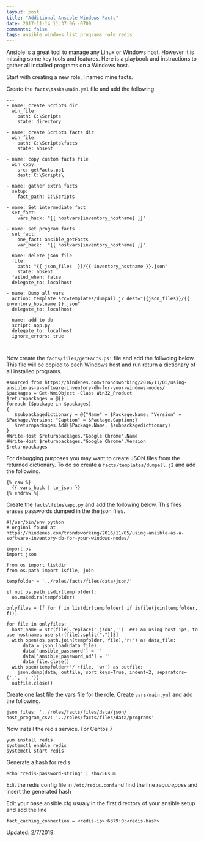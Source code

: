 ```yaml
---
layout: post
title: "Additional Ansible Windows Facts"
date: 2017-11-14 11:37:06 -0700
comments: false
tags: ansible windows list programs role redis
---
```

Ansible is a great tool to manage any Linux or Windows host. However it is missing some key tools and features. Here is a playbook and instructions to gather all installed programs on a Windows host.

Start with creating a new role, I named mine facts.

Create the ```facts\tasks\main.yml``` file and add the following

```
---
- name: create Scripts dir
  win_file:
    path: C:\Scripts
    state: directory 

- name: create Scripts facts dir
  win_file:
    path: C:\Scripts\facts
    state: absent        

- name: copy custom facts file
  win_copy:
    src: getFacts.ps1
    dest: C:\Scripts\

- name: gather extra facts
  setup:
    fact_path: C:\Scripts

- name: Set intermediate fact
  set_fact:
    vars_hack: "{{ hostvars[inventory_hostname] }}"

- name: set program facts
  set_fact:
    one_fact: ansible_getFacts
    var_hack:  "{{ hostvars[inventory_hostname] }}" 
            
- name: delete json file 
  file:
    path: "{{ json_files  }}/{{ inventory_hostname }}.json"
    state: absent
  failed_when: false
  delegate_to: localhost

- name: Dump all vars
  action: template src=templates/dumpall.j2 dest="{{json_files}}/{{ inventory_hostname }}.json"
  delegate_to: localhost

- name: add to db
  script: app.py
  delegate_to: localhost
  ignore_errors: true



```

Now create the ```facts/files/getFacts.ps1``` file and add the follwoing below. This file will be copied to each Windows host and run return a dictionary of all installed programs.
```
#sourced from https://hindenes.com/trondsworking/2016/11/05/using-ansible-as-a-software-inventory-db-for-your-windows-nodes/
$packages = Get-WmiObject -Class Win32_Product
$returnpackages = @{}
foreach ($package in $packages)
{
   $subpackagedictionary = @{"Name" = $Package.Name; "Version" = $Package.Version; "Caption" = $Package.Caption;}
   $returnpackages.Add($Package.Name, $subpackagedictionary)
}
#Write-Host $returnpackages."Google Chrome".Name
#Write-Host $returnpackages."Google Chrome".Version
$returnpackages
```

For debugging purposes you may want to create JSON files from the returned dictionary. To do so create a ```facts/templates/dumpall.j2``` and add the following.
```
{% raw %}
  {{ vars_hack | to_json }}
{% endraw %}
```

Create the ```facts\files\app.py``` and add the following below. This files erases passwords dumped in the the json files.
```
#!/usr/bin/env python
# orginal found at https://hindenes.com/trondsworking/2016/11/05/using-ansible-as-a-software-inventory-db-for-your-windows-nodes/

import os
import json

from os import listdir
from os.path import isfile, join

tempfolder = '../roles/facts/files/data/json/'

if not os.path.isdir(tempfolder):
  os.makedirs(tempfolder)

onlyfiles = [f for f in listdir(tempfolder) if isfile(join(tempfolder, f))]

for file in onlyfiles:
  host_name = str(file).replace('.json','')  ##I am using host ips, to use hostnames use str(file).split(".")[3]
  with open(os.path.join(tempfolder, file),'r+') as data_file:
      data = json.load(data_file)
      data['ansible_password'] = ''
      data['ansible_password_ad'] = ''
      data_file.close()
  with open(tempfolder+'/'+file, 'w+') as outfile:
    json.dump(data, outfile, sort_keys=True, indent=2, separators=(',', ': '))
  outfile.close()
```

Create one last file the vars file for the role. Create ```vars/main.yml``` and add the following.

```
json_files: '../roles/facts/files/data/json/'
host_program_csv: '../roles/facts/files/data/programs'
```

Now install the redis service.
For Centos 7
```
yum install redis
systemctl enable redis
systemctl start redis
```

Generate a hash for redis
``` 
echo "redis-password-string" | sha256sum 
```

Edit the redis config file in ```/etc/redis.conf```and find the line *requirepass* and insert the generated hash

Edit your base ansible.cfg usualy in the first directory of your ansible setup and add the line

```
fact_caching_connection = <redis-ip>:6379:0:<redis-hash>
```

Updated: 2/7/2019
